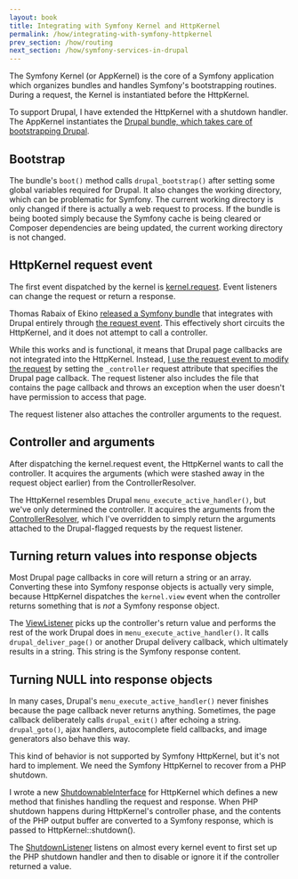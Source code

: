 ```yaml
---
layout: book
title: Integrating with Symfony Kernel and HttpKernel
permalink: /how/integrating-with-symfony-httpkernel
prev_section: /how/routing
next_section: /how/symfony-services-in-drupal
---
```


The Symfony Kernel (or AppKernel) is the core of a Symfony application which organizes bundles and handles Symfony's bootstrapping routines. During a request, the Kernel is instantiated before the HttpKernel.

To support Drupal, I have extended the HttpKernel with a shutdown handler. The AppKernel instantiates the [Drupal bundle, which takes care of bootstrapping Drupal](https://github.com/bangpound/drupal-bundle/blob/master/BangpoundDrupalBundle.php).

## Bootstrap

The bundle's `boot()` method calls `drupal_bootstrap()` after setting some global variables required for Drupal. It also changes the working directory, which can be problematic for Symfony. The current working directory is only changed if there is actually a web request to process. If the bundle is being booted simply because the Symfony cache is being cleared or Composer dependencies are being updated, the current working directory is not changed.

## HttpKernel request event

The first event dispatched by the kernel is [kernel.request](http://symfony.com/doc/current/components/http_kernel/introduction.html#the-kernel-request-event). Event listeners can change the request or return a response.

Thomas Rabaix of Ekino [released a Symfony bundle](http://www.ekino.com/drupal-and-symfony2-dont-wait-for-drupal8/) that integrates with Drupal entirely through [the request event](https://github.com/ekino/EkinoDrupalBundle/blob/master/Drupal/DrupalRequestListener.php). This effectively short circuits the HttpKernel, and it does not attempt to call a controller.

While this works and is functional, it means that Drupal page callbacks are not integrated into the HttpKernel. Instead, [I use the request event to modify the request](https://github.com/bangpound/drupal-bundle/blob/master/EventListener/RequestListener.php) by setting the `_controller` request attribute that specifies the Drupal page callback. The request listener also includes the file that contains the page callback and throws an exception when the user doesn't have permission to access that page.

The request listener also attaches the controller arguments to the request.

## Controller and arguments

After dispatching the kernel.request event, the HttpKernel wants to call the controller. It acquires the arguments (which were stashed away in the request object earlier) from the ControllerResolver.

The HttpKernel resembles Drupal `menu_execute_active_handler()`, but we've only determined the controller. It acquires the arguments from the [ControllerResolver](https://github.com/bangpound/drupal-bundle/blob/master/Controller/ControllerResolver.php), which I've overridden to simply return the arguments attached to the Drupal-flagged requests by the request listener.

## Turning return values into response objects

Most Drupal page callbacks in core will return a string or an array. Converting these into Symfony response objects is actually very simple, because HttpKernel dispatches the `kernel.view` event when the controller returns something that is *not* a Symfony response object.

The [ViewListener](https://github.com/bangpound/drupal-bundle/blob/master/EventListener/ViewListener.php) picks up the controller's return value and performs the rest of the work Drupal does in `menu_execute_active_handler()`. It calls `drupal_deliver_page()` or another Drupal delivery callback, which ultimately results in a string. This string is the Symfony response content.

## Turning NULL into response objects

In many cases, Drupal's `menu_execute_active_handler()` never finishes because the page callback never returns anything. Sometimes, the page callback deliberately calls `drupal_exit()` after echoing a string. `drupal_goto()`, ajax handlers, autocomplete field callbacks, and image generators also behave this way.

This kind of behavior is not supported by Symfony HttpKernel, but it's not hard to implement. We need the Symfony HttpKernel to recover from a PHP shutdown.

I wrote a new [ShutdownableInterface](https://github.com/bangpound/drupal-bundle/blob/master/HttpKernel/ShutdownableInterface.php) for HttpKernel which defines a new method that finishes handling the request and response. When PHP shutdown happens during HttpKernel's controller phase, and the contents of the PHP output buffer are converted to a Symfony response, which is passed to HttpKernel::shutdown().

The [ShutdownListener](https://github.com/bangpound/drupal-bundle/blob/master/EventListener/ShutdownListener.php) listens on almost every kernel event to first set up the PHP shutdown handler and then to disable or ignore it if the controller returned a value.
